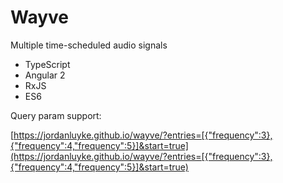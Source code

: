 Wayve
=====

Multiple time-scheduled audio signals

- TypeScript
- Angular 2
- RxJS
- ES6

Query param support:

[https://jordanluyke.github.io/wayve/?entries=[{"frequency":3},{"frequency":4,"frequency":5}]&start=true](https://jordanluyke.github.io/wayve/?entries=[{"frequency":3},{"frequency":4,"frequency":5}]&start=true)
